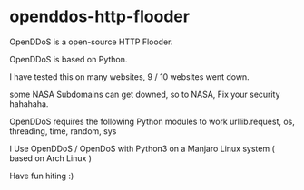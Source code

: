 # openddos-http-flooder
OpenDDoS is a open-source HTTP Flooder. 

OpenDDoS is based on Python.

I have tested this on many websites, 9 / 10 websites went down.

some NASA Subdomains can get downed, so to NASA, Fix your security hahahaha.

OpenDDoS requires the following Python modules to work
urllib.request, os, threading, time, random, sys

I Use OpenDDoS / OpenDoS with Python3 on a Manjaro Linux system ( based on Arch Linux )

Have fun hiting :)
